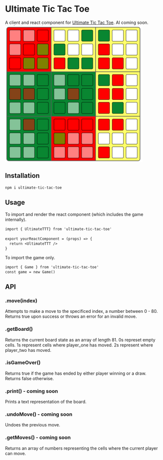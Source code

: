 # Ultimate Tic Tac Toe

A client and react component for [Ultimate Tic Tac Toe](https://en.wikipedia.org/wiki/Ultimate_tic-tac-toe). AI coming soon.
![midgame v0.1.0](https://github.com/AlexeiDarmin/ultimate-tic-tac-toe/blob/master/src/images/screencap%20v0.1.0.png?raw=true "midgame v0.1.0")

## Installation

```
npm i ultimate-tic-tac-toe
```

## Usage
To import and render the react component (which includes the game internally).
```
import { UltimateTTT} from 'ultimate-tic-tac-toe'

export yourReactComponent = (props) => {
  return <UltimateTTT />
}
```

To import the game only.

```
import { Game } from 'ultimate-tic-tac-toe'
const game = new Game()
```

## API

### .move(index)
Attempts to make a move to the specificed index, a number between 0 - 80. Returns true upon success or throws an error for an invalid move.

### .getBoard()
Returns the current board state as an array of length 81. 0s represet empty cells. 1s represent cells where player_one has moved. 2s represent where player_two has moved.

### .isGameOver()
Returns true if the game has ended by either player winning or a draw. Returns false otherwise.

### .print() - coming soon
Prints a text representation of the board.

### .undoMove() - coming soon
Undoes the previous move.

### .getMoves() - coming soon
Returns an array of numbers representing the cells where the current player can move.
